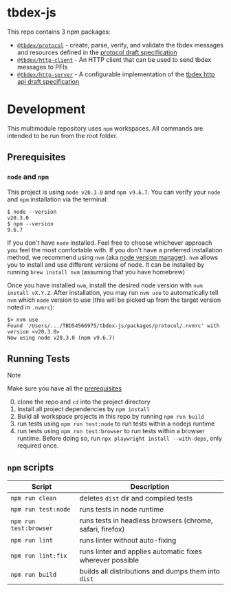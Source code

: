 # tbdex-js

This repo contains 3 npm packages:
* [`@tbdex/protocol`](./packages/protocol/) - create, parse, verify, and validate the tbdex messages and resources defined in the [protocol draft specification](https://github.com/TBD54566975/tbdex-protocol/blob/main/README.md)
* [`@tbdex/http-client`](./packages/http-client) - An HTTP client that can be used to send tbdex messages to PFIs
* [`@tbdex/http-server`](./packages/http-server) - A configurable implementation of the [tbdex http api draft specification](https://github.com/TBD54566975/tbdex-protocol/blob/main/rest-api/README.md)

# Development

This multimodule repository uses `npm` workspaces. All commands are intended to be run from the root folder.

## Prerequisites
### `node` and `npm`
This project is using `node v20.3.0` and `npm v9.6.7`. You can verify your `node` and `npm` installation via the terminal:

```
$ node --version
v20.3.0
$ npm --version
9.6.7
```

If you don't have `node` installed. Feel free to choose whichever approach you feel the most comfortable with. If you don't have a preferred installation method, we recommend using `nvm` (aka [node version manager](https://github.com/nvm-sh/nvm)). `nvm` allows you to install and use different versions of node. It can be installed by running `brew install nvm` (assuming that you have homebrew)

Once you have installed `nvm`, install the desired node version with `nvm install vX.Y.Z`. After installation, you may run `nvm use` to automatically tell `nvm` which `node` version to use (this will be picked up from the target version noted in `.nvmrc`):

```
$> nvm use
Found '/Users/.../TBD54566975/tbdex-js/packages/protocol/.nvmrc' with version <v20.3.0>
Now using node v20.3.0 (npm v9.6.7)
```

## Running Tests
> [!NOTE]
> 
> Make sure you have all the [prerequisites](#prerequisites)

0. clone the repo and `cd` into the project directory
1. Install all project dependencies by `npm install` 
2. Build all workspace projects in this repo by running `npm run build`
3. run tests using `npm run test:node` to run tests within a nodejs runtime
4. run tests using `npm run test:browser` to run tests within a browser runtime. Before doing so, run `npx playwright install --with-deps`, only required once.

## `npm` scripts

| Script                 | Description                                               |
| ---------------------- | --------------------------------------------------------- |
| `npm run clean`        | deletes `dist` dir and compiled tests                     |
| `npm run test:node`    | runs tests in node runtime                                |
| `npm run test:browser` | runs tests in headless browsers (chrome, safari, firefox) |
| `npm run lint`         | runs linter without auto-fixing                           |
| `npm run lint:fix`     | runs linter and applies automatic fixes wherever possible |
| `npm run build`        | builds all distributions and dumps them into `dist`       |